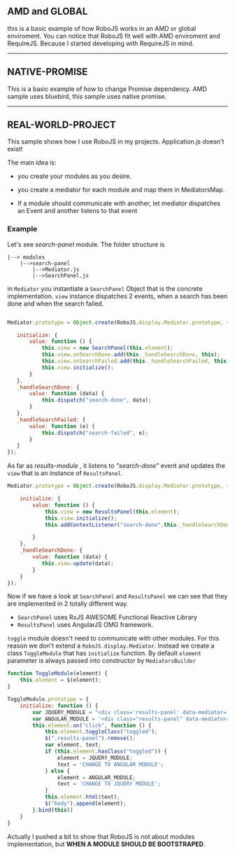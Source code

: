 ## AMD and GLOBAL

this is a basic example of how RoboJS works in an AMD or global enviroment.
You can notice that RoboJS fit well with AMD enviroment and RequireJS. Because I started developing with RequireJS in mind.

* * *

## NATIVE-PROMISE

This is a basic example of how to change Promise dependency. AMD sample uses bluebird, this sample uses native promise.

* * *

## REAL-WORLD-PROJECT

This sample shows how I use RoboJS in my projects.
Application.js doesn't exist!


The main idea is:

-   you create your modules as you desire.

-   you create a mediator for each module and map them in MediatorsMap.

-   If a module should communicate with another, let mediator dispatches an Event and another listens to that event

### Example

Let's see *search-panel* module. The folder structure is

    |--> modules
        |-->search-panel
            |-->Mediator.js
            |-->SearchPanel.js

in `Mediator` you instantiate a `SearchPanel` Object that is the concrete implementation.
`view` instance dispatches 2 events, when a search has been done and when the search failed.

```javascript

Mediator.prototype = Object.create(RoboJS.display.Mediator.prototype, {

   initialize: {
       value: function () {
           this.view = new SearchPanel(this.element);
           this.view.onSearchDone.add(this._handleSearchDone, this);
           this.view.onSearchFailed.add(this._handleSearchFailed, this);
           this.view.initialize();
       }
   },
   _handleSearchDone: {
       value: function (data) {
           this.dispatch("search-done", data);
       }
   },
   _handleSearchFailed: {
       value: function (e) {
           this.dispatch("search-failed", e);
       }
   }
});

```

As far as *results-module* , it listens to *"search-done"* event and updates the `view` that is an instance of `ResultsPanel`.

```javascript
Mediator.prototype = Object.create(RoboJS.display.Mediator.prototype, {

    initialize: {
        value: function () {
            this.view = new ResultsPanel(this.element);
            this.view.initialize();
            this.addContextListener("search-done",this._handleSearchDone,this)

        }
    },
    _handleSearchDone: {
        value: function (data) {
           this.view.update(data);
        }
    }
});
```


Now if we have a look at `SearchPanel` and `ResultsPanel` we can see that they are implemented in 2 totally different way.

-   `SearchPanel` uses RxJS AWESOME Functional Reactive Library
-   `ResultsPanel` uses AngularJS OMG framework.

`toggle` module doesn't need to communicate with other modules. For this reason we don't extend a `RoboJS.display.Mediator`. Instead we create a class `ToggleModule` that has `initialize` function.
By default `element` parameter is always passed into constructor by `MediatorsBuilder`

```javascript
function ToggleModule(element) {
    this.element = $(element);
}

ToggleModule.prototype = {
    initialize: function () {
        var JQUERY_MODULE = "<div class='results-panel' data-mediator='jquery-results-panel'></div>";
        var ANGULAR_MODULE = '<div class="results-panel" data-mediator="results-panel"><results-panel class="content"></results-panel></div>';
        this.element.on("click", function () {
            this.element.toggleClass("toggled");
            $(".results-panel").remove();
            var element, text;
            if (this.element.hasClass("toggled")) {
                element = JQUERY_MODULE;
                text = 'CHANGE TO ANGULAR MODULE';
            } else {
                element = ANGULAR_MODULE;
                text = 'CHANGE TO JQUERY MODULE';
            }
            this.element.html(text);
            $("body").append(element);
        }.bind(this))
    }
}
```

Actually I pushed a bit to show that RoboJS is not about modules implementation, but 
**WHEN A MODULE SHOULD BE BOOTSTRAPED**.
